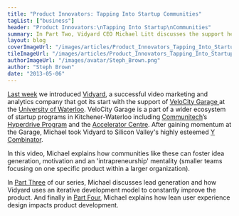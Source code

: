 ```yaml
---
title: "Product Innovators: Tapping Into Startup Communities"
tagList: ["business"]
header: "Product Innovators:\nTapping Into Startup\nCommunities"
summary: In Part Two, Vidyard CEO Michael Litt discusses the support he found in startup programs like Y Combinator.
layout: blog
coverImageUrl: "/images/articles/Product_Innovators_Tapping_Into_Startup_Communities/cover.jpg"
tileImageUrl: "/images/articles/Product_Innovators_Tapping_Into_Startup_Communities/tile.jpg"
authorImageUrl: "/images/avatar/Steph_Brown.png"
author: "Steph Brown"
date: "2013-05-06"
---
```


[Last week](http://myplanetdigital.com/article/product-innovators-how-acquire-your-first-customers) we introduced [Vidyard](http://vidyard.com/), a successful video marketing and analytics company that got its start with the support of [VeloCity Garage ](http://velocity.uwaterloo.ca/garage)at the [University of Waterloo](http://www.uwaterloo.ca). VeloCity Garage is a part of a wider ecosystem of startup programs in Kitchener-Waterloo including [Communitech](http://www.communitech.ca)’s [Hyperdrive Program](http://hyperdrive.communitech.ca) and the [Accelerator Centre](http://www.acceleratorcentre.com/). After gaining momentum at the Garage, Michael took Vidyard to Silicon Valley's highly esteemed [Y Combinator](http://ycombinator.com/).

In this video, Michael explains how communities like these can foster idea generation, motivation and an 'intrapreneurship' mentality (smaller teams focusing on one specific product within a larger organization).

<!-- <<  EMBED VIDEO >> -->

In [Part Three](http://www.youtube.com/watch?v=Vxnd0aa6T24) of our series, Michael discusses lead generation and how Vidyard uses an iterative development model to constantly improve the product. And finally in [Part Four](http://www.youtube.com/watch?v=BseWzaFX_AE), Michael explains how lean user experience design impacts product development. 
